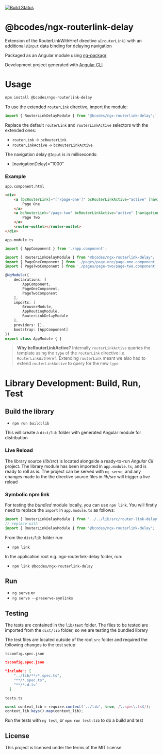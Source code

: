 [![Build Status](https://travis-ci.org/briancodes/ngx-routerlink-delay.svg?branch=master)](https://travis-ci.org/briancodes/ngx-routerlink-delay)

# @bcodes/ngx-routerlink-delay

Extension of the RouterLinkWithHref directive `a[routerLink]` with an additional `@Input` data binding for delaying navigation

Packaged as an Angular module using [ng-packagr](https://github.com/dherges/ng-packagr)

Development project generated with [Angular CLI](https://github.com/angular/angular-cli)

# Usage

```bash
npm install @bcodes/ngx-routerlink-delay
```
To use the extended `routerLink` directive, import the module:
```javascript
import { RouterLinkDelayModule } from '@bcodes/ngx-routerlink-delay';`
```
Replace the default `routerLink` and `routerLinkActive` selectors with the extended ones: 

* `routerLink` -> `bcRouterLink` 
* `routerLinkActive` -> `bcRouterLinkActive`

The navigation delay `@Input` is in milliseconds: 
* [navigationDelay]="1000"

### Example
`app.component.html`
```html
<div>
    <a [bcRouterLink]="['/page-one']" bcRouterLinkActive="active" [navigationDelay]="1000">
        Page One
    </a>
    <a bcRouterLink="/page-two" bcRouterLinkActive="active" [navigationDelay]="2000">
        Page Two
    </a>
    <router-outlet></router-outlet>
</div>
```
`app.module.ts`
```typescript
import { AppComponent } from './app.component';

import { RouterLinkDelayModule } from '@bcodes/ngx-routerlink-delay';
import { PageOneComponent } from './pages/page-one/page-one.component';
import { PageTwoComponent } from './pages/page-two/page-two.component';

@NgModule({
    declarations: [
        AppComponent,
        PageOneComponent,
        PageTwoComponent
    ],
    imports: [
        BrowserModule,
        AppRoutingModule,
        RouterLinkDelayModule
    ],
    providers: [],
    bootstrap: [AppComponent]
})
export class AppModule { }
```
> **Why bcRouterLinkActive?** Internally `routerLinkActive` queries the template using the `type` of the `routerLink` directive i.e. `RouterLinkWithHref`. Extending `routerLink` meant we also had to extend `routerLinkActive` to query for the new `type`

# Library Development: Build, Run, Test

## Build the library

* `npm run build:lib`

This will create a `dist/lib` folder with generated Angular module for distribution

### Live Reload

The library source (*lib/src*) is located alongside a ready-to-run *Angular ClI* project. The library module has been imported in `app.module.ts`, and is ready to roll as is. The project can be served with `ng serve`, and any changes made to the the directive source files in *lib/src* will trigger a live reload

### Symbolic npm link

For testing the *bundled* module locally, you can use `npm link`. You will firstly need to replace the `import` in `app.module.ts` as follows: 

```javascript
import { RouterLinkDelayModule } from '../../lib/src/router-link-delay.module';
// replace with 
import { RouterLinkDelayModule } from '@bcodes/ngx-routerlink-delay';
```

From the `dist/lib` folder run:
* `npm link`

In the application root e.g. ngx-routerlink-delay folder, run: 
* `npm link @bcodes/ngx-routerlink-delay`

## Run
* `ng serve` or
* `ng serve --preserve-symlinks`

## Testing

The tests are contained in the `lib/test` folder. The files to be tested are imported from the `dist/lib` folder, so we are testing the bundled library

The test files are located outside of the root `src` folder and required the following changes to the test setup:

`tsconfig.spec.json`
```json
tsconfig.spec.json

"include": [
    "../lib/**/*.spec.ts",
    "**/*.spec.ts",
    "**/*.d.ts"
  ]
```
`tests.ts`
```javascript 
const context_lib = require.context('../lib', true, /\.spec\.ts$/);
context_lib.keys().map(context_lib);
```

Run the tests with `ng test`, or `npm run test:lib` to do a build and test

## License

This project is licensed under the terms of the MIT license






